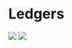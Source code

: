 # Ledgers

[travis-url]:   https://travis-ci.com/JuliaFinance/Ledgers.jl
[travis-s-img]: https://travis-ci.com/JuliaFinance/Ledgers.jl.svg
[travis-m-img]: https://travis-ci.com/JuliaFinance/Ledgers.jl.svg?branch=main

[![][travis-s-img]][travis-url]  [![][travis-m-img]][travis-url]
